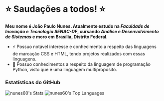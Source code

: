 
# :star: Saudações a todos! :star: 

**Meu nome é João Paulo Nunes. Atualmente estudo na _Faculdade de Inovação e Tecnologia SENAC-DF_, cursando _Análise e Desenvolvimento de Sistemas_ e moro em Brasília, Distrito Federal.**

- :zap:  Possuo notável interesse e conhecimento a respeito das linguagens de marcação CSS e HTML, tendo projetos realizados com essas linguagens.
- :telescope:  Possuo conhecimentos a respeito da linguagem de programação Python, visto que é uma linguagem multipropósito.


### Estatísticas do GitHub
![nunes60's Stats](https://github-readme-stats.vercel.app/api?username=nunes60&theme=gotham&show_icons=true&hide_border=true&count_private=true)
![nunes60's Top Languages](https://github-readme-stats.vercel.app/api/top-langs/?username=nunes60&theme=gotham&show_icons=true&hide_border=true&layout=compact)
